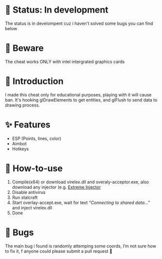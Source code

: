 # 💠 Status: In development
The status is in develompent cuz i haven't solved some bugs you can find below

# 🚧 Beware
The cheat works ONLY with intel intergrated graphics cards

# 📌 Introduction
I made this cheat only for educational purposes, playing with it will cause ban. It's hooking glDrawElements to get entities, and glFlush to send data to drawing process.

# ✨ Features
- ESP (Points, lines, color)
- Aimbot
- Hotkeys

# 🔧 How-to-use
1. Compile(x64) or download virelex.dll and overaly-acceptor.exe, also download any injector (e.g. [Extreme Injector](https://github.com/master131/ExtremeInjector)
2. Disable antivirus
3. Run stalcraft
4. Start overlay-accept.exe, wait for text *"Connecting to shared data..."* and inject virelex.dll
5. Done

# 💢 Bugs
The main bug i found is randomly attemping some coords, I’m not sure how to fix it, f anyone could please submit a pull request 🙏
